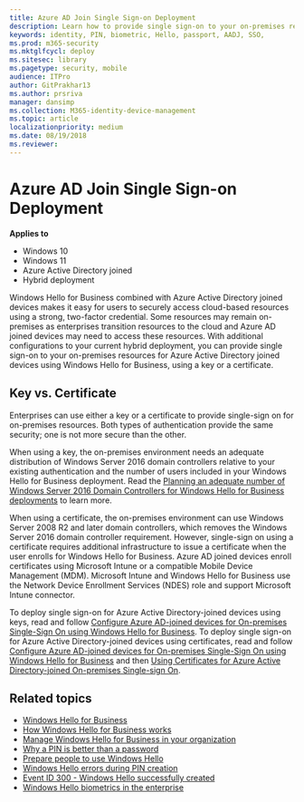 ```yaml
---
title: Azure AD Join Single Sign-on Deployment
description: Learn how to provide single sign-on to your on-premises resources for Azure Active Directory joined devices, using Windows Hello for Business.
keywords: identity, PIN, biometric, Hello, passport, AADJ, SSO, 
ms.prod: m365-security
ms.mktglfcycl: deploy
ms.sitesec: library
ms.pagetype: security, mobile
audience: ITPro
author: GitPrakhar13
ms.author: prsriva
manager: dansimp
ms.collection: M365-identity-device-management
ms.topic: article
localizationpriority: medium
ms.date: 08/19/2018
ms.reviewer: 
---
```

# Azure AD Join Single Sign-on Deployment

**Applies to**

- Windows 10
- Windows 11
- Azure Active Directory joined
- Hybrid deployment

Windows Hello for Business combined with Azure Active Directory joined devices makes it easy for users to securely access cloud-based resources using a strong, two-factor credential.  Some resources may remain on-premises as enterprises transition resources to the cloud and Azure AD joined devices may need to access these resources.  With additional configurations to your current hybrid deployment, you can provide single sign-on to your on-premises resources for Azure Active Directory joined devices using Windows Hello for Business, using a key or a certificate.

## Key vs. Certificate

Enterprises can use either a key or a certificate to provide single-sign on for on-premises resources.  Both types of authentication provide the same security; one is not more secure than the other.  

When using a key, the on-premises environment needs an adequate distribution of Windows Server 2016 domain controllers relative to your existing authentication and the number of users included in your Windows Hello for Business deployment.  Read the [Planning an adequate number of Windows Server 2016 Domain Controllers for Windows Hello for Business deployments](hello-adequate-domain-controllers.md) to learn more.

When using a certificate, the on-premises environment can use Windows Server 2008 R2 and later domain controllers, which removes the Windows Server 2016 domain controller requirement.  However, single-sign on using a certificate requires additional infrastructure to issue a certificate when the user enrolls for Windows Hello for Business.  Azure AD joined devices enroll certificates using Microsoft Intune or a compatible Mobile Device Management (MDM).  Microsoft Intune and Windows Hello for Business use the Network Device Enrollment Services (NDES) role and support Microsoft Intune connector.

To deploy single sign-on for Azure Active Directory-joined devices using keys, read and follow [Configure Azure AD-joined devices for On-premises Single-Sign On using Windows Hello for Business](hello-hybrid-aadj-sso-base.md).
To deploy single sign-on for Azure Active Directory-joined devices using certificates, read and follow [Configure Azure AD-joined devices for On-premises Single-Sign On using Windows Hello for Business](hello-hybrid-aadj-sso-base.md) and then [Using Certificates for Azure Active Directory-joined On-premises Single-sign On](hello-hybrid-aadj-sso-cert.md).

## Related topics

- [Windows Hello for Business](hello-identity-verification.md)
- [How Windows Hello for Business works](hello-how-it-works.md)
- [Manage Windows Hello for Business in your organization](hello-manage-in-organization.md)
- [Why a PIN is better than a password](hello-why-pin-is-better-than-password.md)
- [Prepare people to use Windows Hello](hello-prepare-people-to-use.md)
- [Windows Hello errors during PIN creation](hello-errors-during-pin-creation.md)
- [Event ID 300 - Windows Hello successfully created](hello-event-300.md)
- [Windows Hello biometrics in the enterprise](hello-biometrics-in-enterprise.md)



